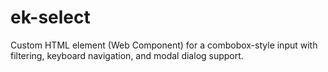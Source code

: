 # ek-select
Custom HTML element (Web Component) for a combobox-style input with filtering, keyboard navigation, and modal dialog support.
